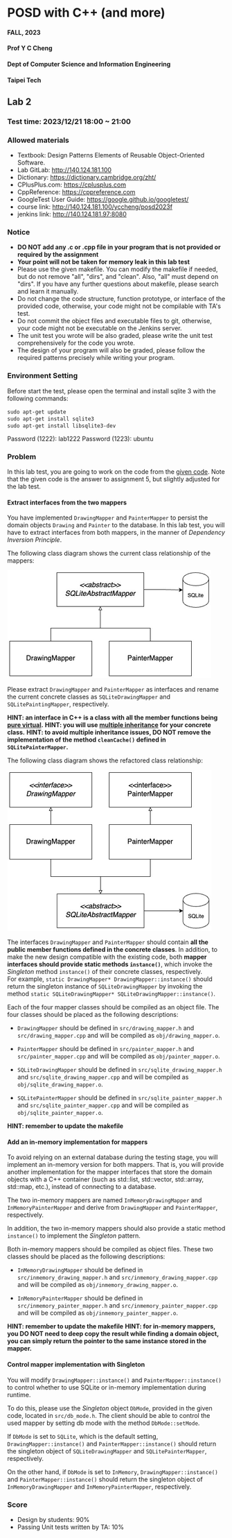 # POSD with C++ (and more)

#### FALL, 2023

#### Prof Y C Cheng

#### Dept of Computer Science and Information Engineering

#### Taipei Tech

## Lab 2

### Test time: 2023/12/21 18:00 ~ 21:00

### Allowed materials

- Textbook: Design Patterns Elements of Reusable Object-Oriented Software.
- Lab GitLab: http://140.124.181.100
- Dictionary: https://dictionary.cambridge.org/zht/
- CPlusPlus.com: https://cplusplus.com
- CppReference: https://cppreference.com
- GoogleTest User Guide: https://google.github.io/googletest/
- course link: http://140.124.181.100/yccheng/posd2023f
- jenkins link: http://140.124.181.97:8080

### Notice

* **DO NOT add any .c or .cpp file in your program that is not provided or required by the assignment**
* **Your point will not be taken for memory leak in this lab test**
* Please use the given makefile. You can modify the makefile if needed, but do not remove "all", "dirs", and "clean". Also, "all" must depend on "dirs". If you have any further questions about makefile, please search and learn it manually.
* Do not change the code structure, function prototype, or interface of the provided code, otherwise, your code might not be compilable with TA's test.
* Do not commit the object files and executable files to git, otherwise, your code might not be executable on the Jenkins server.
* The unit test you wrote will be also graded, please write the unit test comprehensively for the code you wrote.
* The design of your program will also be graded, please follow the required patterns precisely while writing your program.

### Environment Setting

Before start the test, please open the terminal and install sqlite 3 with the following commands:

```shell
sudo apt-get update
sudo apt-get install sqlite3
sudo apt-get install libsqlite3-dev
```

Password (1222): lab1222
Password (1223): ubuntu

### Problem

In this lab test, you are going to work on the code from the [given code](./given_code). Note that the given code is the answer to assignment 5, but slightly adjusted for the lab test.

#### Extract interfaces from the two mappers

You have implemented `DrawingMapper` and `PainterMapper` to persist the domain objects `Drawing` and `Painter` to the database. In this lab test, you will have to extract interfaces from both mappers, in the manner of _Dependency Inversion Principle_.

The following class diagram shows the current class relationship of the mappers:

![given mapper's class diagram](./img/given_mapper_class_diagram.jpg)

Please extract `DrawingMapper` and `PainterMapper` as interfaces and rename the current concrete classes as `SQLiteDrawingMapper` and `SQLitePaintingMapper`, respectively.

**HINT: an interface in C++ is a class with all the member functions being [pure virtual](https://cplusplus.com/doc/tutorial/polymorphism#abstract_base_classes).**
**HINT: you will use [multiple inheritance](https://cplusplus.com/doc/tutorial/inheritance/#multiple_inheritance) for your concrete class.**
**HINT: to avoid multiple inheritance issues, DO NOT remove the implementation of the method `cleanCache()` defined in `SQLitePainterMapper`.**

The following class diagram shows the refactored class relationship:

![extract interface class diagram](./img/extract_interface_class_diagram.jpg)

The interfaces `DrawingMapper` and `PainterMapper` should contain **all the public member functions defined in the concrete classes**. In addition, to make the new design compatible with the existing code, both **mapper interfaces should provide static methods `instance()`**, which invoke the _Singleton_ method `instance()` of their concrete classes, respectively.  
For example, `static DrawingMapper* DrawingMapper::instance()` should return the singleton instance of `SQLiteDrawingMapper` by invoking the method `static SQLiteDrawingMapper* SQLiteDrawingMapper::instance()`.

Each of the four mapper classes should be compiled as an object file. The four classes should be placed as the following descriptions:

- `DrawingMapper` should be defined in `src/drawing_mapper.h` and `src/drawing_mapper.cpp` and will be compiled as `obj/drawing_mapper.o`.
  
- `PainterMapper` should be defined in `src/painter_mapper.h` and `src/painter_mapper.cpp` and will be compiled as `obj/painter_mapper.o`.

- `SQLiteDrawingMapper` should be defined in `src/sqlite_drawing_mapper.h` and `src/sqlite_drawing_mapper.cpp` and will be compiled as `obj/sqlite_drawing_mapper.o`.

- `SQLitePainterMapper` should be defined in `src/sqlite_painter_mapper.h` and `src/sqlite_painter_mapper.cpp` and will be compiled as `obj/sqlite_painter_mapper.o`.

**HINT: remember to update the makefile**

#### Add an in-memory implementation for mappers

To avoid relying on an external database during the testing stage, you will implement an in-memory version for both mappers. That is, you will provide another implementation for the mapper interfaces that store the domain objects with a C++ container (such as std::list, std::vector, std::array, std::map, etc.), instead of connecting to a database.

The two in-memory mappers are named `InMemoryDrawingMapper` and `InMemoryPainterMapper` and derive from `DrawingMapper` and `PainterMapper`, respectively.

In addition, the two in-memory mappers should also provide a static method `instance()` to implement the _Singleton_ pattern.

Both in-memory mappers should be compiled as object files. These two classes should be placed as the following descriptions:

- `InMemoryDrawingMapper` should be defined in `src/inmemory_drawing_mapper.h` and `src/inmemory_drawing_mapper.cpp` and will be compiled as `obj/inmemory_drawing_mapper.o`.
  
- `InMemoryPainterMapper` should be defined in `src/inmemory_painter_mapper.h` and `src/inmemory_painter_mapper.cpp` and will be compiled as `obj/inmemory_painter_mapper.o`.

**HINT: remember to update the makefile**
**HINT: for in-memory mappers, you DO NOT need to deep copy the result while finding a domain object, you can simply return the pointer to the same instance stored in the mapper.**

#### Control mapper implementation with Singleton

You will modify `DrawingMapper::instance()` and `PainterMapper::instance()` to control whether to use SQLite or in-memory implementation during runtime. 

To do this, please use the _Singleton_ object `DbMode`, provided in the given code, located in `src/db_mode.h`. The client should be able to control the used mapper by setting db mode with the method `DbMode::setMode`.

If `DbMode` is set to `SQLite`, which is the default setting, `DrawingMapper::instance()` and `PainterMapper::instance()` should return the singleton object of `SQLiteDrawingMapper` and `SQLitePainterMapper`, respectively.

On the other hand, if `DbMode` is set to `InMemory`, `DrawingMapper::instance()` and `PainterMapper::instance()` should return the singleton object of `InMemoryDrawingMapper` and `InMemoryPainterMapper`, respectively.

### Score

* Design by students: 90%
* Passing Unit tests written by TA: 10%